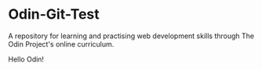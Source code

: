 # Odin-Git-Test
A repository for learning and practising web development skills through The Odin Project's online curriculum.

Hello Odin!